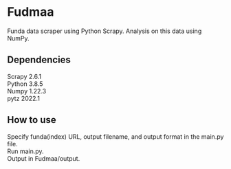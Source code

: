 # Fudmaa
Funda data scraper using Python Scrapy. Analysis on this data using NumPy.  

## Dependencies
Scrapy 2.6.1  
Python 3.8.5  
Numpy 1.22.3  
pytz 2022.1

## How to use
Specify funda(index) URL, output filename, and output format in the main.py file.  
Run main.py.  
Output in Fudmaa/output.  

